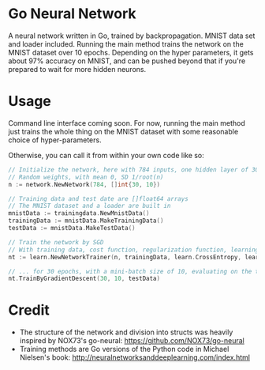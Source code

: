 # Go Neural Network

A neural network written in Go, trained by backpropagation.
MNIST data set and loader included. Running the main method trains the network on the MNIST dataset over 10 epochs.
Depending on the hyper parameters, it gets about 97% accuracy on MNIST, and can be pushed beyond that if you're prepared
to wait for more hidden neurons.
 
# Usage

Command line interface coming soon. For now, running the main method just trains the whole thing on the MNIST
dataset with some reasonable choice of hyper-parameters.

Otherwise, you can call it from within your own code like so:

```go
// Initialize the network, here with 784 inputs, one hidden layer of 30 neurons and an output layer of 10 neurons
// Random weights, with mean 0, SD 1/root(n)
n := network.NewNetwork(784, []int{30, 10})

// Training data and test date are []float64 arrays
// The MNIST dataset and a loader are built in
mnistData := trainingdata.NewMnistData()
trainingData := mnistData.MakeTrainingData()
testData := mnistData.MakeTestData()

// Train the network by SGD 
// With training data, cost function, regularization function, learning rate and lambda values...
nt := learn.NewNetworkTrainer(n, trainingData, learn.CrossEntropy, learn.L2Regularization, 0.1, 5.0)

// ... for 30 epochs, with a mini-batch size of 10, evaluating on the test data
nt.TrainByGradientDescent(30, 10, testData)
```

# Credit

* The structure of the network and division into structs was heavily inspired by NOX73's go-neural: https://github.com/NOX73/go-neural
* Training methods are Go versions of the Python code in Michael Nielsen's book: http://neuralnetworksanddeeplearning.com/index.html